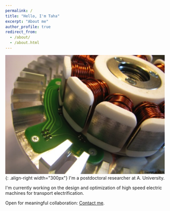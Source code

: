 ```yaml
---
permalink: /
title: "Hello, I'm Taha"
excerpt: "About me"
author_profile: true
redirect_from: 
  - /about/
  - /about.html
---
```



![Illustration of electric machines](/images/homepage_electric_machines_1.png){: .align-right width="300px"}
I'm a postdoctoral researcher at A. University.

I'm currently working on the design and optimization of high speed electric machines for transport electrification.

Open for meaningful collaboration: <a href="mailto:taha.elhajji@gmail.com">Contact me</a>.

